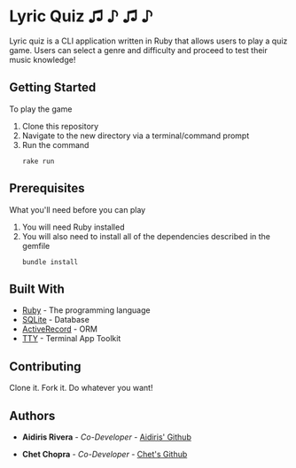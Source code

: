 # Lyric Quiz ♫ ♪ ♫ ♪ 
Lyric quiz is a CLI application written in Ruby that allows users to play a quiz game. 
Users can select a genre and difficulty and proceed to test their music
knowledge!

## Getting Started

To play the game
1. Clone this repository
2. Navigate to the new directory via a terminal/command prompt
3. Run the command 
    ```
    rake run
    ```

## Prerequisites

What you'll need before you can play
1. You will need Ruby installed 
2. You will also need to install all of the dependencies described in the gemfile
    ```
    bundle install
    ```

## Built With

* [Ruby](https://www.ruby-lang.org/en/) - The programming language
* [SQLite](https://www.sqlite.org) - Database
* [ActiveRecord](https://guides.rubyonrails.org/active_record_basics.html) - ORM
* [TTY](https://piotrmurach.github.io/tty/) - Terminal App Toolkit

## Contributing

Clone it. Fork it. Do whatever you want!

## Authors

* **Aidiris Rivera** - *Co-Developer* - [Aidiris' Github](https://github.com/AidiRi)

* **Chet Chopra** - *Co-Developer* - [Chet's Github](https://github.com/chetchopra)


